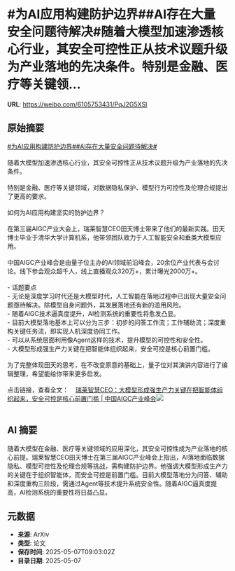 # #为AI应用构建防护边界##AI存在大量安全问题待解决#随着大模型加速渗透核心行业，其安全可控性正从技术议题升级为产业落地的先决条件。特别是金融、医疗等关键领...

**URL**: https://weibo.com/6105753431/PqJ2G5XSI

## 原始摘要

<a href="https://m.weibo.cn/search?containerid=231522type%3D1%26t%3D10%26q%3D%23%E4%B8%BAAI%E5%BA%94%E7%94%A8%E6%9E%84%E5%BB%BA%E9%98%B2%E6%8A%A4%E8%BE%B9%E7%95%8C%23&amp;extparam=%23%E4%B8%BAAI%E5%BA%94%E7%94%A8%E6%9E%84%E5%BB%BA%E9%98%B2%E6%8A%A4%E8%BE%B9%E7%95%8C%23" data-hide=""><span class="surl-text">#为AI应用构建防护边界#</span></a><a href="https://m.weibo.cn/search?containerid=231522type%3D1%26t%3D10%26q%3D%23AI%E5%AD%98%E5%9C%A8%E5%A4%A7%E9%87%8F%E5%AE%89%E5%85%A8%E9%97%AE%E9%A2%98%E5%BE%85%E8%A7%A3%E5%86%B3%23&amp;extparam=%23AI%E5%AD%98%E5%9C%A8%E5%A4%A7%E9%87%8F%E5%AE%89%E5%85%A8%E9%97%AE%E9%A2%98%E5%BE%85%E8%A7%A3%E5%86%B3%23" data-hide=""><span class="surl-text">#AI存在大量安全问题待解决#</span></a><br><br>随着大模型加速渗透核心行业，其安全可控性正从技术议题升级为产业落地的先决条件。<br><br>特别是金融、医疗等关键领域，对数据隐私保护、模型行为可控性及伦理合规提出了更高的要求。<br><br>如何为AI应用构建坚实的防护边界？<br><br>在第三届AIGC产业大会上，瑞莱智慧CEO田天博士带来了他们的最新实践。田天博士毕业于清华大学计算机系，他带领团队致力于人工智能安全和垂类大模型应用。<br><br>中国AIGC产业峰会是由量子位主办的AI领域前沿峰会，20余位产业代表与会讨论。线下参会观众超千人，线上直播观众320万+，累计曝光2000万+。<br><br>- 话题要点<br>  - 无论是深度学习时代还是大模型时代，人工智能在落地过程中已出现大量安全问题亟待解决。除模型自身问题外，其发展落地还有新的滥用风险。<br>  - 随着AIGC技术逼真度提升，AI检测系统的重要性将愈发凸显。<br>  - 目前大模型落地基本上可以分为三步：初步的问答工作流；工作辅助流；深度重构关键任务流，即实现人机深度协同工作。<br>  - 可以从系统层面利用像Agent这样的技术，提升模型的可控性和安全性。<br>  - 大模型形成强生产力关键在把智能体组织起来，安全可控是核心前置门槛。<br><br>为了完整体现田天的思考，在不改变原意的基础上，量子位对其演讲内容进行了编辑整理，希望能给你带来更多启发。<br><br>点击链接，查看全文：<a href="https://weibo.cn/sinaurl?u=https%3A%2F%2Fmp.weixin.qq.com%2Fs%2FmAepECW426WgLF3U2nvR7w" data-hide=""><span class="url-icon"><img style="width: 1rem;height: 1rem" src="https://h5.sinaimg.cn/upload/2015/09/25/3/timeline_card_small_web_default.png" referrerpolicy="no-referrer"></span><span class="surl-text">瑞莱智慧CEO：大模型形成强生产力关键在把智能体组织起来，安全可控是核心前置门槛 | 中国AIGC产业峰会</span></a><img style="" src="https://tvax4.sinaimg.cn/large/006Fd7o3gy1i16zhnvcl5j30zk0npnb3.jpg" referrerpolicy="no-referrer"><br><br>

## AI 摘要

随着大模型在金融、医疗等关键领域的应用深化，其安全可控性成为产业落地的核心前提。瑞莱智慧CEO田天博士在第三届AIGC产业峰会上指出，AI落地面临数据隐私、模型可控性及伦理合规等挑战，需构建防护边界。他强调大模型形成生产力的关键在于组织智能体，而安全可控是前置门槛。目前大模型落地分为问答、辅助和深度重构三阶段，需通过Agent等技术提升系统安全性。随着AIGC逼真度提高，AI检测系统的重要性将日益凸显。

## 元数据

- **来源**: ArXiv
- **类型**: 论文
- **保存时间**: 2025-05-07T09:03:02Z
- **目录日期**: 2025-05-07
